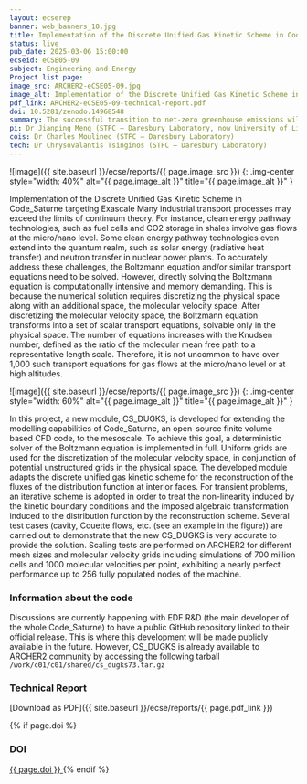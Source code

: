 ```yaml
---
layout: ecserep
banner: web_banners_10.jpg
title: Implementation of the Discrete Unified Gas Kinetic Scheme in Code_Saturne targeting Exascale 
status: live
pub_date: 2025-03-06 15:00:00
ecseid: eCSE05-09
subject: Engineering and Energy
Project list page:
image_src: ARCHER2-eCSE05-09.jpg
image_alt: Implementation of the Discrete Unified Gas Kinetic Scheme in Code_Saturne targeting Exascale 
pdf_link: ARCHER2-eCSE05-09-technical-report.pdf
doi: 10.5281/zenodo.14968548
summary: The successful transition to net-zero greenhouse emissions will rely significantly on clean-energy pathway technologies, i.e., solar energy, hydrogen fuel cells and CO2 storage. To better develop these technologies, we need to understand many flow processes happening at the mesoscale, e.g., micro gas flows in hydrogen fuel cells. This requires the development of mesoscopic codes, suitable for industrial level applications and targeted towards exascale computers. This project aimed to develop the mesoscale modelling capability of Code_Saturne, an open-source, pre-exascale-ready Computational Fluid Dynamics code. A new module was implemented in the code – the discrete unified gas kinetic scheme (DUGKS). This numerically solves the mesoscale Boltzmann equation using a Finite Volume discretisation in the physical space and a discretised molecular velocity space. The scheme is applicable for a wide range of fluid flows and beyond, e.g., phonon heat transfer and plasma.
pi: Dr Jianping Meng (STFC – Daresbury Laboratory, now University of Liverpool)
cois: Dr Charles Moulinec (STFC – Daresbury Laboratory)
tech: Dr Chrysovalantis Tsinginos (STFC – Daresbury Laboratory)
---
```




![image]({{ site.baseurl }}/ecse/reports/{{ page.image_src }})
{: .img-center style="width: 40%" alt="{{ page.image_alt }}" title="{{ page.image_alt }}" }


Implementation of the Discrete Unified Gas Kinetic Scheme in Code_Saturne
targeting Exascale
Many industrial transport processes may exceed the limits of continuum theory. For instance, clean
energy pathway technologies, such as fuel cells and CO2 storage in shales involve gas flows at the
micro/nano level. Some clean energy pathway technologies even extend into the quantum realm,
such as solar energy (radiative heat transfer) and neutron transfer in nuclear power plants. To
accurately address these challenges, the Boltzmann equation and/or similar transport equations need
to be solved. However, directly solving the Boltzmann equation is computationally intensive and
memory demanding. This is because the numerical solution requires discretizing the physical space
along with an additional space, the molecular velocity space. After discretizing the molecular
velocity space, the Boltzmann equation transforms into a set of scalar transport equations, solvable
only in the physical space. The number of equations increases with the Knudsen number, defined as
the ratio of the molecular mean free path to a representative length scale. Therefore, it is not
uncommon to have over 1,000 such transport equations for gas flows at the micro/nano level or at
high altitudes.


![image]({{ site.baseurl }}/ecse/reports/{{ page.image_src }})
{: .img-center style="width: 60%" alt="{{ page.image_alt }}" title="{{ page.image_alt }}" }


In this project, a new module, CS_DUGKS, is developed for extending the modelling capabilities of
Code_Saturne, an open-source finite volume based CFD code, to the mesoscale. To achieve this
goal, a deterministic solver of the Boltzmann equation is implemented in full. Uniform grids are
used for the discretization of the molecular velocity space, in conjunction of potential unstructured
grids in the physical space. The developed module adapts the discrete unified gas kinetic scheme for
the reconstruction of the fluxes of the distribution function at interior faces. For transient problems,
an iterative scheme is adopted in order to treat the non-linearity induced by the kinetic boundary
conditions and the imposed algebraic transformation induced to the distribution function by the
reconstruction scheme. Several test cases (cavity, Couette flows, etc. (see an example in the figure))
are carried out to demonstrate that the new CS_DUGKS is very accurate to provide the solution.
Scaling tests are performed on ARCHER2 for different mesh sizes and molecular velocity grids
including simulations of 700 million cells and 1000 molecular velocities per point, exhibiting a
nearly perfect performance up to 256 fully populated nodes of the machine.
 
### Information about the code
 
Discussions are currently happening with EDF R&D (the main developer of the whole Code_Saturne) to have a public GitHub repository linked to their official release. This is where this development will be made publicly available in the future. However, CS_DUGKS is already available to ARCHER2 community by accessing the following tarball `/work/c01/c01/shared/cs_dugks73.tar.gz`





### Technical Report

[Download as PDF]({{ site.baseurl }}/ecse/reports/{{ page.pdf_link }}) 


{% if page.doi  %}
### DOI
  <a href="https://doi.org/{{ page.doi }}">
     {{ page.doi }}
  </a>
{% endif %}
